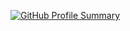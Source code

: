 [![GitHub Profile Summary](https://github-profile-summary-cards.vercel.app/api/cards/profile-details?username=PansiluPerera&theme=github)](https://github.com/PansiluPerera)
